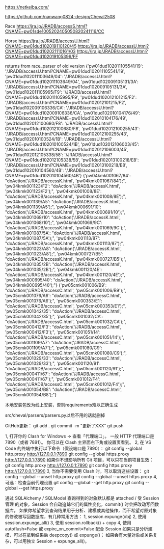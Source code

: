 
https://netkeiba.com/

https://github.com/nanwang0824-design/Cheval2508

Race
https://jra.jp/JRADB/accessS.html?CNAME=pw01sde1005202405050820241116/CC

Horse
https://jra.jp/JRADB/accessU.html?CNAME=pw01dud102019110120/45
https://jra.jp/JRADB/accessU.html?CNAME=pw01dud102021110161/03
https://jra.jp/JRADB/accessU.html?CNAME=pw01dud102019105399/FF

returns from race_parser of old version
{'pw01dud102011105541/19': '/JRADB/accessU.html?CNAME=pw01dud102011105541/19', 'pw01dud102011103649/04': '/JRADB/accessU.html?CNAME=pw01dud102011103649/04', 'pw01dud102009105131/3A': '/JRADB/accessU.html?CNAME=pw01dud102009105131/3A', 'pw01dud102011105995/F9': '/JRADB/accessU.html?CNAME=pw01dud102011105995/F9', 'pw01dud102012101215/F2': '/JRADB/accessU.html?CNAME=pw01dud102012101215/F2', 'pw01dud102009106336/CA': '/JRADB/accessU.html?CNAME=pw01dud102009106336/CA', 'pw01dud102010104176/49': '/JRADB/accessU.html?CNAME=pw01dud102010104176/49', 'pw01dud102012100680/F8': '/JRADB/accessU.html?CNAME=pw01dud102012100680/F8', 'pw01dud102012100255/43': '/JRADB/accessU.html?CNAME=pw01dud102012100255/43', 'pw01dud102010100524/1B': '/JRADB/accessU.html?CNAME=pw01dud102010100524/1B', 'pw01dud102012106003/45': '/JRADB/accessU.html?CNAME=pw01dud102012106003/45', 'pw01dud102012105338/58': '/JRADB/accessU.html?CNAME=pw01dud102012105338/58', 'pw01dud102013100218/E8': '/JRADB/accessU.html?CNAME=pw01dud102013100218/E8', 'pw01dud102010104560/4B': '/JRADB/accessU.html?CNAME=pw01dud102010104560/4B'}
{'pw04kmk001067/84': "doAction('/JRADB/accessK.html', 'pw04kmk001067/84');", 'pw04kmk001123/F2': "doAction('/JRADB/accessK.html', 'pw04kmk001123/F2');", 'pw04kmk001008/8E': "doAction('/JRADB/accessK.html', 'pw04kmk001008/8E');", 'pw04kmk001139/A5': "doAction('/JRADB/accessK.html', 'pw04kmk001139/A5');", 'pw04kmk000691/10': "doAction('/JRADB/accessK.html', 'pw04kmk000691/10');", 'pw04kmk001068/10': "doAction('/JRADB/accessK.html', 'pw04kmk001068/10');", 'pw04kmk001069/9C': "doAction('/JRADB/accessK.html', 'pw04kmk001069/9C');", 'pw04kmk001087/5A': "doAction('/JRADB/accessK.html', 'pw04kmk001087/5A');", 'pw04kmk001113/87': "doAction('/JRADB/accessK.html', 'pw04kmk001113/87');", 'pw04kmk001023/A8': "doAction('/JRADB/accessK.html', 'pw04kmk001023/A8');", 'pw04kmk000727/B5': "doAction('/JRADB/accessK.html', 'pw04kmk000727/B5');", 'pw04kmk001035/2B': "doAction('/JRADB/accessK.html', 'pw04kmk001035/2B');", 'pw04kmk001120/4E': "doAction('/JRADB/accessK.html', 'pw04kmk001120/4E');", 'pw04kmk000695/40': "doAction('/JRADB/accessK.html', 'pw04kmk000695/40');"}
{'pw05cmk001006/B9': "doAction('/JRADB/accessC.html', 'pw05cmk001006/B9');", 'pw05cmk001076/A6': "doAction('/JRADB/accessC.html', 'pw05cmk001076/A6');", 'pw05cmk000353/E1': "doAction('/JRADB/accessC.html', 'pw05cmk000353/E1');", 'pw05cmk001042/35': "doAction('/JRADB/accessC.html', 'pw05cmk001042/35');", 'pw05cmk001032/CA': "doAction('/JRADB/accessC.html', 'pw05cmk001032/CA');", 'pw05cmk000412/F3': "doAction('/JRADB/accessC.html', 'pw05cmk000412/F3');", 'pw05cmk001051/14': "doAction('/JRADB/accessC.html', 'pw05cmk001051/14');", 'pw05cmk001109/A7': "doAction('/JRADB/accessC.html', 'pw05cmk001109/A7');", 'pw05cmk001080/C9': "doAction('/JRADB/accessC.html', 'pw05cmk001080/C9');", 'pw05cmk001029/33': "doAction('/JRADB/accessC.html', 'pw05cmk001029/33');", 'pw05cmk001120/91': "doAction('/JRADB/accessC.html', 'pw05cmk001120/91');", 'pw05cmk000411/67': "doAction('/JRADB/accessC.html', 'pw05cmk000411/67');", 'pw05cmk001012/F4': "doAction('/JRADB/accessC.html', 'pw05cmk001012/F4');", 'pw05cmk001054/B8': "doAction('/JRADB/accessC.html', 'pw05cmk001054/B8');"}

本地安装包改为线上安装，否则requirements难以正确生成

src/cheval/parsers/parsers.py以后不用的话就删掉

GitHub更新：
git add .
git commit -m "更新了XXX"
git push


1, 打开你的 Clash for Windows → 查看「代理端口」。
一般 HTTP 代理端口是 7890（或者 7891）。
你可以在 Clash 主界面右下角或设置页看到。
2, 在 VS Code 的终端中执行以下命令（假设端口是 7890）：
git config --global http.proxy http://127.0.0.1:7890
git config --global https.proxy http://127.0.0.1:7890
如果你不想影响所有 Git 项目，可以只在当前项目生效：
git config http.proxy http://127.0.0.1:7890
git config https.proxy http://127.0.0.1:7890
3, 当你不需要使用 Clash 时，可以取消这些设置：
git config --global --unset http.proxy
git config --global --unset https.proxy
4, 可选：检查当前代理设置
git config --global --get http.proxy
git config --global --get https.proxy


通过 SQLAlchemy / SQLModel 查询得到的对象默认都是 attached / 受 Session 管理 的对象，Session 会自动追踪它们的属性变化，commit() 时会把改动写回数据库。
如果你希望拿到查询结果用于分析、建模或其他操作，而不希望对原对象的修改被写回数据库，有几种常用方法：
1, session.expunge(obj)
2, 使用 session.expunge_all()
3, 使用 session.rollback() + copy
4, 使用 autoflush=False 或 expire_on_commit=False 配合 Session
如果只是分析建模，可以在拿到结果后 deepcopy() 或 expunge()；
如果会有大量对象或关系复杂，可以用独立 Session + expunge_all()。